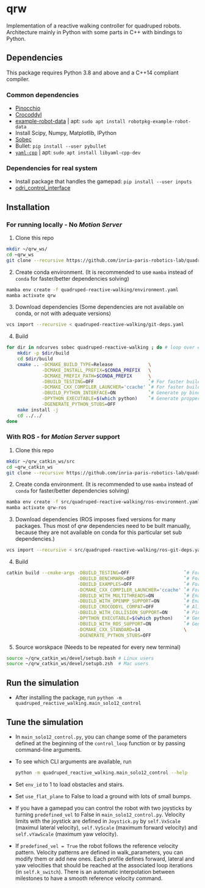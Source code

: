 # qrw

Implementation of a reactive walking controller for quadruped robots. Architecture mainly in Python with some parts in C++ with bindings to Python.

## Dependencies

This package requires Python 3.8 and above and a C++14 compliant compiler.

### Common dependencies

* [Pinocchio](https://github.com/stack-of-tasks/pinocchio)
* [Crocoddyl](https://github.com/loco-3d/crocoddyl)
* [example-robot-data](https://github.com/Gepetto/example-robot-data) | apt: `sudo apt install robotpkg-example-robot-data`
* Install Scipy, Numpy, Matplotlib, IPython
* [Sobec](https://github.com/MeMory-of-MOtion/sobec)
* Bullet: `pip install --user pybullet`
* [`yaml-cpp`](https://github.com/jbeder/yaml-cpp) | apt: `sudo apt install libyaml-cpp-dev`

### Dependencies for real system

* Install package that handles the gamepad: `pip install --user inputs`
* [odri_control_interface](https://github.com/open-dynamic-robot-initiative/odri_control_interface)

## Installation
### For running locally - No _Motion Server_

1. Clone this repo
```bash
mkdir ~/qrw_ws/
cd ~qrw_ws
git clone --recursive https://github.com/inria-paris-robotics-lab/quadruped-reactive-walking.git
```

2. Create conda environment.
(It is recommended to use `mamba` instead of `conda` for faster/better dependencies solving)
```bash
mamba env create -f quadruped-reactive-walking/environment.yaml
mamba activate qrw
```

3. Download dependencies
(Some dependencies are not available on conda, or not with adequate versions)
```bash
vcs import --recursive < quadruped-reactive-walking/git-deps.yaml
```

4. Build
```bash
for dir in ndcurves sobec quadruped-reactive-walking ; do # loop over each directory
    mkdir -p $dir/build
    cd $dir/build
    cmake .. -DCMAKE_BUILD_TYPE=Release             \
             -DCMAKE_INSTALL_PREFIX=$CONDA_PREFIX   \
             -DCMAKE_PREFIX_PATH=$CONDA_PREFIX      \
             -DBUILD_TESTING=OFF                    `# For faster build`             \
             -DCMAKE_CXX_COMPILER_LAUNCHER='ccache' `# For faster build`             \
             -DBUILD_PYTHON_INTERFACE=ON            `# Generate py bindings`         \
             -DPYTHON_EXECUTABLE=$(which python)    `# Generate propper py bindings` \
             -DGENERATE_PYTHON_STUBS=OFF
    make install -j
    cd ../../
done
```

### With ROS - for _Motion Server_ support

1. Clone this repo
```bash
mkdir ~/qrw_catkin_ws/src
cd ~qrw_catkin_ws
git clone --recursive https://github.com/inria-paris-robotics-lab/quadruped-reactive-walking.git src/quadruped-reactive-walking
```

2. Create conda environment.
(It is recommended to use `mamba` instead of `conda` for faster/better dependencies solving)
```bash
mamba env create -f src/quadruped-reactive-walking/ros-environment.yaml
mamba activate qrw-ros
```

3. Download dependencies
(ROS imposes fixed versions for many packages. Thus most of _qrw_ dependencies need to be built manually, because they are not available on conda for this particular set sub dependencies.)
```bash
vcs import --recursive < src/quadruped-reactive-walking/ros-git-deps.yaml
```

4. Build
```bash
catkin build --cmake-args -DBUILD_TESTING=OFF                    `# For faster build`               \
                          -DBUILD_BENCHMARK=OFF                  `# For faster build`               \
                          -DBUILD_EXAMPLES=OFF                   `# For faster build`               \
                          -DCMAKE_CXX_COMPILER_LAUNCHER='ccache' `# For faster build`               \
                          -DBUILD_WITH_MULTITHREADS=ON           `# Enable parallelization (croc)`  \
                          -DBUILD_WITH_OPENMP_SUPPORT=ON         `# Enable parallelization (algtr)` \
                          -DBUILD_CROCODDYL_COMPAT=OFF           `# Aligator compatibility flag`    \
                          -DBUILD_WITH_COLLISION_SUPPORT=ON      `# Pinocchio flag`                 \
                          -DPYTHON_EXECUTABLE=$(which python)    `# Generate propper py bindings`   \
                          -DBUILD_WITH_ROS_SUPPORT=ON            `# Generate QRW custom ros msgs`   \
                          -DCMAKE_CXX_STANDARD=14                \
                          -DGENERATE_PYTHON_STUBS=OFF
```

5. Source worskpace (Needs to be repeated for every new terminal)
```bash
source ~/qrw_catkin_ws/devel/setupb.bash # Linux users
source ~/qrw_catkin_ws/devel/setupb.zsh  # Mac users
```

## Run the simulation

* After installing the package, run `python -m quadruped_reactive_walking.main_solo12_control`

## Tune the simulation

* In `main_solo12_control.py`, you can change some of the parameters defined at the beginning of the `control_loop` function or by passing command-line arguments.
* To see which CLI arguments are available, run

  ```bash
  python -m quadruped_reactive_walking.main_solo12_control --help
  ```

* Set `env_id` to 1 to load obstacles and stairs.
* Set `use_flat_plane` to False to load a ground with lots of small bumps.
* If you have a gamepad you can control the robot with two joysticks by turning `predefined_vel` to False in `main_solo12_control.py`. Velocity limits with the joystick are defined in `Joystick.py` by `self.VxScale` (maximul lateral velocity), `self.VyScale` (maximum forward velocity) and `self.vYawScale` (maximum yaw velocity).
* If `predefined_vel = True` the robot follows the reference velocity pattern. Velocity patterns are defined in walk_parameters, you can modify them or add new ones. Each profile defines forward, lateral and yaw velocities that should be reached at the associated loop iterations (in `self.k_switch`). There is an automatic interpolation between milestones to have a smooth reference velocity command.

